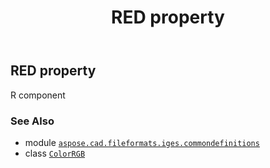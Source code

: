 ﻿---
title: RED property
second_title: Aspose.CAD for Python via .NET API References
description: 
type: docs
weight: 50
url: /aspose.cad.fileformats.iges.commondefinitions/colorrgb/red/
is_root: false
---

## RED property


R component

### See Also
* module [`aspose.cad.fileformats.iges.commondefinitions`](../../)
* class [`ColorRGB`](/cad/python-net/aspose.cad.fileformats.iges.commondefinitions/colorrgb)
